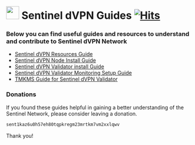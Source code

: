 # <img src="https://user-images.githubusercontent.com/114076168/191721379-88f4b6ca-6463-4458-aab4-73d29d1bc7a0.jpg" width="35" height="35"> Sentinel dVPN Guides [![Hits](https://hits.seeyoufarm.com/api/count/incr/badge.svg?url=https%3A%2F%2Fgithub.com%2Fp4privacy%2Fsentinel_resources&count_bg=%230000ff&title_bg=%23555555&icon=&icon_color=%23E7E7E7&title=hits&edge_flat=false)](https://hits.seeyoufarm.com)

### Below you can find useful guides and resources to understand and contribute to Sentinel dVPN Network

* [Sentinel dVPN Resources Guide](https://trinityprivacy.gitbook.io/sentinel-resources/)
* [Sentinel dVPN Node Install Guide](https://trinityprivacy.gitbook.io/sentinel-dvpn-node-guide/)
* [Sentinel dVPN Validator install Guide](https://trinityprivacy.gitbook.io/sentinel-validator-install-guide/)
* [Sentinel dVPN Validator Monitoring Setup Guide](https://trinityprivacy.gitbook.io/validator-monitoring-setup-guide/)
* [TMKMS Guide for Sentinel dVPN Validator](https://trinityprivacy.gitbook.io/tmkms-guide-for-sentinel-validator/)

### Donations

If you found these guides helpful in gaining a better understanding of the Sentinel Network, please consider leaving a donation.

```diff
sent1kaz6u0h57eh80tqpkregm23mrtkm7vm2xxlqwv
```
Thank you!
